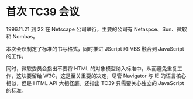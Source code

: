 # 首次 TC39 会议

1996.11.21 到 22 在 Netscape 公司举行，主要的公司有 Netaspce、Sun、微软和 Nombas。

本次会议制定了标准的书写格式，同时推进 JScript 和 VBS 融合到 JavaScript 的工作。

同时，微软委员会指出不要将 HTML 的对象模型纳入标准中，从而避免重复工作，这块要留给 W3C，这是至关重要的决定，尽管 Navigator 与 IE 的语言核心相似，但是 HTML API 大相径庭。还指出 TC39 只需要关心独立的 JavaScript 的标准。
